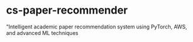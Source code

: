 # cs-paper-recommender
"Intelligent academic paper recommendation system using PyTorch, AWS, and advanced ML techniques
